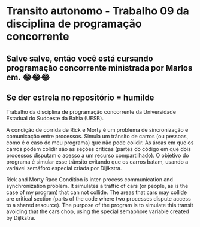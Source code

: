 # Transito autonomo - Trabalho 09 da disciplina de programação concorrente
## Salve salve, então você está cursando programação concorrente ministrada por Marlos em. 😂😂😂
## Se der estrela no repositório = humilde

Trabalho da disciplina de programação concorrente da Universidade Estadual do Sudoeste da Bahia (UESB).

A condição de corrida de Rick e Morty é um problema de sincronização e comunicação entre processos.
Simula um trânsito de carros (ou pessoas, como é o caso do meu programa) que não pode colidir.
As áreas em que os carros podem colidir são as seções críticas (partes do código em que dois processos disputam o acesso a um recurso compartilhado).
O objetivo do programa é simular esse trânsito evitando que os carros batam, usando a variável semáforo especial criada por Dijlkstra.

Rick and Morty Race Condition is inter-process communication and synchronization problem. 
It simulates a traffic of cars (or people, as is the case of my program) that can not collide.
The areas that cars may collide are critical section (parts of the code where two processes dispute access to a shared resource).
The purpose of the program is to simulate this transit avoiding that the cars chop, using the special semaphore variable created by Dijlkstra.
